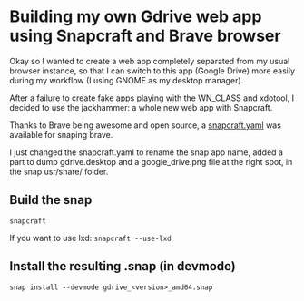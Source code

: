 # Building my own Gdrive web app using Snapcraft and Brave browser

Okay so I wanted to create a web app completely separated from my usual browser instance, so that I can switch to this app (Google Drive) more easily during my workflow (I using 
GNOME as my desktop manager).

After a failure to create fake apps playing with the WN_CLASS and xdotool,
I decided to use the jackhammer: a whole new web app with Snapcraft.

Thanks to Brave being awesome and open source, a [snapcraft.yaml](https://github.com/brave/brave-browser-snap) was available for snaping brave.

I just changed the snapcraft.yaml to rename the snap app name, added a part to dump gdrive.desktop and a google_drive.png file at the right spot,
in the snap usr/share/ folder.



## Build the snap

`snapcraft`

If you want to use lxd:
`snapcraft --use-lxd`

## Install the resulting .snap (in devmode)

`snap install --devmode gdrive_<version>_amd64.snap`
